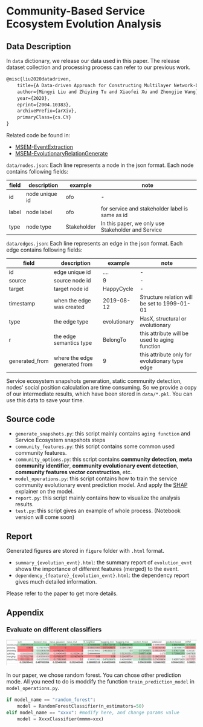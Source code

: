 # Community-Based Service Ecosystem Evolution Analysis

## Data Description
In `data` dictionary, we release our data used in this paper. The release dataset collection 
and processing process can refer to our previous work.
```latex
@misc{liu2020datadriven,
    title={A Data-driven Approach for Constructing Multilayer Network-based Service Ecosystem Models},
    author={Mingyi Liu and Zhiying Tu and Xiaofei Xu and Zhongjie Wang},
    year={2020},
    eprint={2004.10383},
    archivePrefix={arXiv},
    primaryClass={cs.CY}
}
```
Related code be found in:

* [MSEM-EventExtraction](https://github.com/icecity96/eventextraction)
* [MSEM-EvolutionaryRelationGenerate](https://github.com/icecity96/MSEM-EvolutionaryRelationGenerate)

`data/nodes.json`: Each line represents a node in the json format. Each node contains following fields:

| field | description | example | note |
| --- | --- | --- | --- |
| id | node unique id | ofo | - |
| label | node label | ofo | for service and stakeholder label is same as id|
| type | node type | Stakeholder | In this paper, we only use Stakeholder and Service |

`data/edges.json`: Each line represents an edge in the json format. Each edge contains following fields:

| field | description | example | note |
| --- | --- | --- | --- |
| id | edge unique id | .... | - |
| source | source node id | 9 |- |
| target | target node id | HappyCycle | - |
| timestamp | when the edge was created | 2019-08-12 | Structure relation will be set to 1999-01-01 |
| type | the edge type | evolutionary | HasX, structural or evolutionary |
| r | the edge semantics type | BelongTo | this attribute will be used to aging function |
| generated_from | where the edge generated from | 9 |this attribute only for evolutionary type edge |

Service ecosystem snapshots generation, static community detection, nodes' social position calculation
are time consuming. So we provide a copy of our intermediate results, which have been stored in `data/*.pkl`. 
You can use this data to save your time.

## Source code
* `generate_snapshots.py`: this script mainly contains `aging function` and Service Ecosystem snapshots 
steps
* `community_features.py`: this script contains some common used community features.
* `community_options.py`: this script contains **community detection**, **meta community identifier**, 
**community evolutionary event detection**, **community features vector construction**, etc.
* `model_operations.py`: this script contains how to train the service community evolutionary event prediction model.
And apply the [SHAP](https://github.com/slundberg/shap) explainer on the model.
* `report.py`: this script mainly contains how to visualize the analysis results.
* `test.py`: this script gives an example of whole process. (Notebook version will come soon)

## Report
Generated figures are stored in `figure` folder with `.html` format.
* `summary_{evolution_evnt}.html`: the summary report of `evolution_evnt` shows the importance of different features (merged) to the event.
* `dependency_{feature}_{evolution_evnt}.html`: the dependency report gives much detailed information.

Please refer to the paper to get more details.


## Appendix
### Evaluate on different classifiers
![f6ab4964084836e6b6f0fe5f801ded2](figure/evaluate.png)

In our paper, we chose random forest. You can chose other prediction mode. All you need to do is
moddify the function `train_prediction_model` in `model_operations.py`.
```python
if model_name == "random_forest":
    model = RandomForestClassifier(n_estimators=50)
elif model_name == "xxxx": #modify here, and change params value
    model = XxxxClassifier(mmmm=xxx)
```
